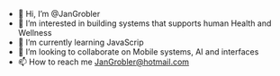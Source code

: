 - 👋 Hi, I’m @JanGrobler
- 👀 I’m interested in building systems that supports human Health and Wellness
- 🌱 I’m currently learning JavaScrip
- 💞️ I’m looking to collaborate on Mobile systems, AI and interfaces
- 📫 How to reach me JanGrobler@hotmail.com

<!---
JanGrobler/JanGrobler is a ✨ special ✨ repository because its `README.md` (this file) appears on your GitHub profile.
You can click the Preview link to take a look at your changes.
--->
